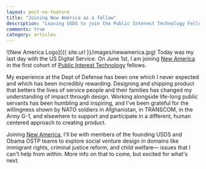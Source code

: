 ```yaml
---
layout: post-no-feature
title: "Joining New America as a fellow"
description: "Leaving USDS to join the Public Interest Technology Fellowship"
comments: true
category: articles
---
```


 ![New America Logo]({{ site.url }}/images/newamerica.jpg)
Today was my last day with the US Digital Service. On June 1st, I am joining [New America](https://www.newamerica.org) in the first cohort of [Public Interest Technology](https://www.newamerica.org/technology-public-interest/public-interest-technology-fellowship/) fellows.

My experience at the Dept of Defense has been one which I never expected and which has been incredibly rewarding. Designing and shipping product that betters the lives of service people and their families has changed my understanding of impact through design. Working alongside life-long public servants has been humbling and inspiring, and I've been grateful for the willingness shown by NATO soldiers in Afghanistan, in TRANSCOM, in the Army G-1, and elsewhere to support and participate in a different, human centered approach to creating product.

Joining [New America](https://www.newamerica.org), I'll be with members of the founding USDS and Obama OSTP teams to explore social venture design in domains like immigrant rights, criminal justice reform, and child welfare— issues that I can't help from within. More info on that to come, but excited for what's next. 